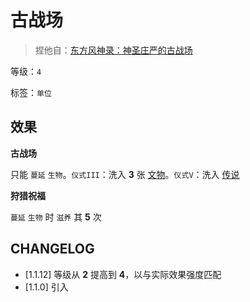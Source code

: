 # 古战场

> 捏他自：[东方风神录：神圣庄严的古战场](https://thwiki.cc/%E7%A5%9E%E5%9C%A3%E5%BA%84%E4%B8%A5%E7%9A%84%E5%8F%A4%E6%88%98%E5%9C%BA_%EF%BD%9E_Suwa_Foughten_Field)

等级：`4`

标签：`单位`

## 效果

**古战场**

只能 `蔓延` `生物`。`仪式III`：洗入 **3** 张 [文物](../卡牌组/文物.md)。`仪式V`：洗入 [传说](../卡牌组/传说.md)

**狩猎祝福**

`蔓延` `生物` 时 `滋养` 其 **5** 次

## CHANGELOG

- [1.1.12] 等级从 **2** 提高到 **4**，以与实际效果强度匹配
- [1.1.0] 引入
